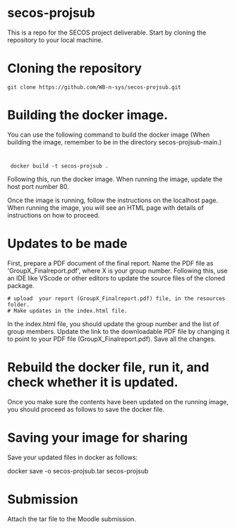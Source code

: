 # secos-projsub
This is a repo for the SECOS project deliverable.
Start by cloning the repository to your local machine.

# Cloning the repository
    git clone https://github.com/WB-n-sys/secos-projsub.git

# Building the docker image.
  You can use the following command to build the docker image (When building the image, remember to be in the directory secos-projsub-main.)
  #  
     docker build -t secos-projsub .


Following this, run the docker image. When running the image, update the host port number 80.

Once the image is running, follow the instructions on the localhost page. When running the image, you will see an HTML page with details of instructions on how to proceed.

# Updates to be made
 First, prepare a PDF document of the final report. Name the PDF file as 'GroupX_Finalreport.pdf', where X is your group number.
 Following this, use  an IDE like VScode or other editors to update the source files of the cloned package.

    # upload  your report (GroupX_Finalreport.pdf) file, in the resources folder.
    # Make updates in the index.html file. 

In the index.html file, you should update the group number and the list of group members.
Update the link to the downloadable PDF file by changing it to point to your PDF file (GroupX_Finalreport.pdf).
Save all the changes.

# Rebuild the docker file, run it, and check whether it is updated.

Once you make sure the contents have been updated on the running image, you should proceed as follows to save the docker file.
# Saving your image for sharing
Save your updated files in docker as follows:

    
 docker save -o secos-projsub.tar secos-projsub

 # Submission 

 Attach the tar file to the Moodle submission.

